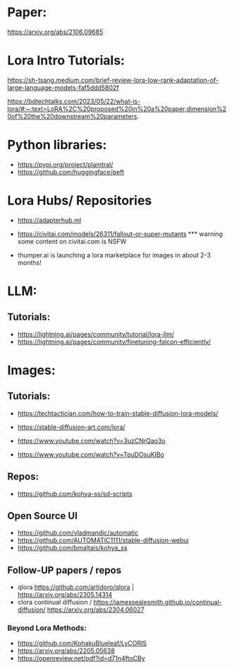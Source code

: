 # Paper:

https://arxiv.org/abs/2106.09685

# Lora Intro Tutorials:

https://sh-tsang.medium.com/brief-review-lora-low-rank-adaptation-of-large-language-models-faf5ddd5802f

https://bdtechtalks.com/2023/05/22/what-is-lora/#:~:text=LoRA%2C%20proposed%20in%20a%20paper,dimension%20of%20the%20downstream%20parameters.

# Python libraries:
* https://pypi.org/project/plamtral/
* https://github.com/huggingface/peft

# Lora Hubs/ Repositories 
* https://adapterhub.ml
* https://civitai.com/models/26311/fallout-or-super-mutants
*** warning some content on civitai.com is NSFW 

* thumper.ai is launching a lora marketplace for images in about 2-3 months!

# LLM:
 
## Tutorials:
*  https://lightning.ai/pages/community/tutorial/lora-llm/
* https://lightning.ai/pages/community/finetuning-falcon-efficiently/


# Images:
## Tutorials:
* https://techtactician.com/how-to-train-stable-diffusion-lora-models/
* https://stable-diffusion-art.com/lora/

* https://www.youtube.com/watch?v=3uzCNrQao3o
* https://www.youtube.com/watch?v=TpuDOsuKIBo

## Repos:
* https://github.com/kohya-ss/sd-scripts

## Open Source UI
* https://github.com/vladmandic/automatic
* https://github.com/AUTOMATIC1111/stable-diffusion-webui
* https://github.com/bmaltais/kohya_ss

## Follow-UP papers / repos
* qlora https://github.com/artidoro/qlora | https://arxiv.org/abs/2305.14314
* clora continual diffusion / https://jamessealesmith.github.io/continual-diffusion/ https://arxiv.org/abs/2304.06027

### Beyond Lora Methods:
* https://github.com/KohakuBlueleaf/LyCORIS
* https://arxiv.org/abs/2205.05638
* https://openreview.net/pdf?id=d71n4ftoCBy

